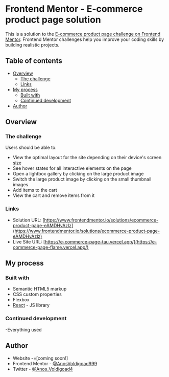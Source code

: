 # Frontend Mentor - E-commerce product page solution

This is a solution to the [E-commerce product page challenge on Frontend Mentor](https://www.frontendmentor.io/challenges/ecommerce-product-page-UPsZ9MJp6). Frontend Mentor challenges help you improve your coding skills by building realistic projects.

## Table of contents

- [Overview](#overview)
  - [The challenge](#the-challenge)
  - [Links](#links)
- [My process](#my-process)
  - [Built with](#built-with)
  - [Continued development](#continued-development)
- [Author](#author)




## Overview

### The challenge

Users should be able to:

- View the optimal layout for the site depending on their device's screen size
- See hover states for all interactive elements on the page
- Open a lightbox gallery by clicking on the large product image
- Switch the large product image by clicking on the small thumbnail images
- Add items to the cart
- View the cart and remove items from it



### Links

- Solution URL: [https://www.frontendmentor.io/solutions/ecommerce-product-page-eAMDHvAzlz](https://www.frontendmentor.io/solutions/ecommerce-product-page-eAMDHvAzlz)
- Live Site URL: [https://e-commerce-page-tau.vercel.app/](https://e-commerce-page-flame.vercel.app/)

## My process

### Built with

- Semantic HTML5 markup
- CSS custom properties
- Flexbox
- [React](https://reactjs.org/) - JS library



### Continued development

-Everything used





## Author

- Website -=[coming soon!]
- Frontend Mentor - [@AnosVoldigoad999](https://www.frontendmentor.io/profile/AnosVoldigoad999)
- Twitter - [@Anos_Voldigoad4](https://twitter.com/Anos_Voldigoad4)



